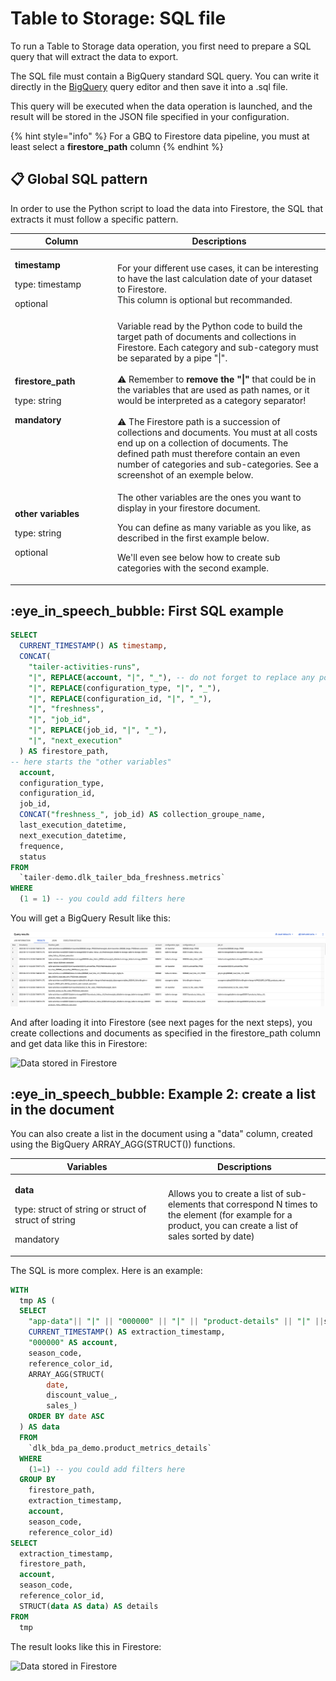 # Table to Storage: SQL file

To run a Table to Storage data operation, you first need to prepare a SQL query that will extract the data to export.

The SQL file must contain a BigQuery standard SQL query. You can write it directly in the [BigQuery](https://console.cloud.google.com/bigquery) query editor and then save it into a .sql file.

This query will be executed when the data operation is launched, and the result will be stored in the JSON file specified in your configuration.

{% hint style="info" %}
For a GBQ to Firestore data pipeline, you must at least select a **firestore\_path** column
{% endhint %}

## **📋** Global SQL pattern

In order to use the Python script to load the data into Firestore, the SQL that extracts it must follow a specific pattern.

<table><thead><tr><th width="150">Column</th><th>Descriptions</th></tr></thead><tbody><tr><td><p><strong>timestamp</strong></p><p>type: timestamp</p><p>optional</p></td><td>For your different use cases, it can be interesting to have the last calculation date of your dataset to Firestore.<br>This column is optional but recommanded. </td></tr><tr><td><p><strong>firestore_path</strong></p><p>type: string</p><p><strong>mandatory</strong></p></td><td>Variable read by the Python code to build the target path of documents and collections in Firestore. Each category and sub-category must be separated by a pipe "|". <br><br>⚠ Remember to <strong>remove the "|"</strong> that could be in the variables that are used as path names, or it would be interpreted as a category separator!<br><br>⚠ The Firestore path is a succession of collections and documents. You must at all costs end up on a collection of documents. The defined path must therefore contain an even number of categories and sub-categories. See a screenshot of an exemple below.</td></tr><tr><td><p><strong>other variables</strong></p><p>type: string</p><p>optional</p></td><td><p>The other variables are the ones you want to display in your firestore document. </p><p>You can define as many variable as you like, as described in the first example below.</p><p>We'll even see below how to create sub categories with the second example.</p></td></tr></tbody></table>

## :eye\_in\_speech\_bubble: First SQL example

```sql
SELECT
  CURRENT_TIMESTAMP() AS timestamp,
  CONCAT(
    "tailer-activities-runs", 
    "|", REPLACE(account, "|", "_"), -- do not forget to replace any potential pipes!
    "|", REPLACE(configuration_type, "|", "_"),  
    "|", REPLACE(configuration_id, "|", "_"),  
    "|", "freshness", 
    "|", "job_id", 
    "|", REPLACE(job_id, "|", "_"), 
    "|", "next_execution"
  ) AS firestore_path,
-- here starts the "other variables"  
  account,
  configuration_type,
  configuration_id,
  job_id,
  CONCAT("freshness_", job_id) AS collection_groupe_name,
  last_execution_datetime,
  next_execution_datetime,
  frequence,
  status
FROM
  `tailer-demo.dlk_tailer_bda_freshness.metrics`
WHERE
  (1 = 1) -- you could add filters here
```

You will get a BigQuery Result like this:

![BigQuery Result](<../../.gitbook/assets/image (1) (2).png>)

And after loading it into Firestore (see next pages for the next steps), you create collections and documents as specified in the firestore\_path column and get data like this in Firestore:

![Data stored in Firestore](<../../.gitbook/assets/Capture d’écran 2022-05-19 à 10.33.46.png>)

## :eye\_in\_speech\_bubble: Example 2: create a list in the document

You can also create a list in the document using a "data" column, created using the BigQuery ARRAY\_AGG(STRUCT()) functions.

<table><thead><tr><th width="230.95942720763725">Variables</th><th>Descriptions</th></tr></thead><tbody><tr><td><p><strong>data</strong></p><p>type: struct of string or struct of struct of string</p><p>mandatory</p></td><td>Allows you to create a list of sub-elements that correspond N times to the element (for example for a product, you can create a list of sales sorted by date)</td></tr></tbody></table>

The SQL is more complex. Here is an example:

```sql
WITH
  tmp AS (
  SELECT
    "app-data"|| "|" || "000000" || "|" || "product-details" || "|" ||season_code || "|" ||"references"|| "|" ||reference_color_id AS firestore_path,
    CURRENT_TIMESTAMP() AS extraction_timestamp,
    "000000" AS account,
    season_code,
    reference_color_id,
    ARRAY_AGG(STRUCT(
        date,
        discount_value_,
        sales_)
    ORDER BY date ASC
  ) AS data
  FROM
    `dlk_bda_pa_demo.product_metrics_details`
  WHERE
    (1=1) -- you could add filters here
  GROUP BY
    firestore_path,
    extraction_timestamp,
    account,
    season_code,
    reference_color_id)
SELECT
  extraction_timestamp,
  firestore_path,
  account,
  season_code,
  reference_color_id,
  STRUCT(data AS data) AS details
FROM
  tmp
```

The result looks like this in Firestore:

![Data stored in Firestore](<../../.gitbook/assets/Capture d’écran 2022-05-19 à 14.46.42.png>)

